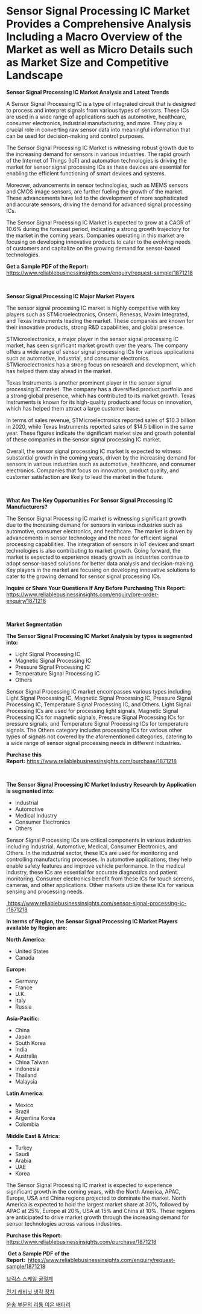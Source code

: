<p><h1>Sensor Signal Processing IC Market Provides a Comprehensive Analysis Including a Macro Overview of the Market as well as Micro Details such as Market Size and Competitive Landscape</h1></p><p><strong>Sensor Signal Processing IC Market Analysis and Latest Trends</strong></p>
<p><p>A Sensor Signal Processing IC is a type of integrated circuit that is designed to process and interpret signals from various types of sensors. These ICs are used in a wide range of applications such as automotive, healthcare, consumer electronics, industrial manufacturing, and more. They play a crucial role in converting raw sensor data into meaningful information that can be used for decision-making and control purposes.</p><p>The Sensor Signal Processing IC Market is witnessing robust growth due to the increasing demand for sensors in various industries. The rapid growth of the Internet of Things (IoT) and automation technologies is driving the market for sensor signal processing ICs as these devices are essential for enabling the efficient functioning of smart devices and systems.</p><p>Moreover, advancements in sensor technologies, such as MEMS sensors and CMOS image sensors, are further fueling the growth of the market. These advancements have led to the development of more sophisticated and accurate sensors, driving the demand for advanced signal processing ICs.</p><p>The Sensor Signal Processing IC Market is expected to grow at a CAGR of 10.6% during the forecast period, indicating a strong growth trajectory for the market in the coming years. Companies operating in this market are focusing on developing innovative products to cater to the evolving needs of customers and capitalize on the growing demand for sensor-based technologies.</p></p>
<p><strong>Get a Sample PDF of the Report:&nbsp;</strong> <a href="https://www.reliablebusinessinsights.com/enquiry/request-sample/1871218">https://www.reliablebusinessinsights.com/enquiry/request-sample/1871218</a></p>
<p>&nbsp;</p>
<p><strong>Sensor Signal Processing IC Major Market Players</strong></p>
<p><p>The sensor signal processing IC market is highly competitive with key players such as STMicroelectronics, Onsemi, Renesas, Maxim Integrated, and Texas Instruments leading the market. These companies are known for their innovative products, strong R&D capabilities, and global presence. </p><p>STMicroelectronics, a major player in the sensor signal processing IC market, has seen significant market growth over the years. The company offers a wide range of sensor signal processing ICs for various applications such as automotive, industrial, and consumer electronics. STMicroelectronics has a strong focus on research and development, which has helped them stay ahead in the market. </p><p>Texas Instruments is another prominent player in the sensor signal processing IC market. The company has a diversified product portfolio and a strong global presence, which has contributed to its market growth. Texas Instruments is known for its high-quality products and focus on innovation, which has helped them attract a large customer base.</p><p>In terms of sales revenue, STMicroelectronics reported sales of $10.3 billion in 2020, while Texas Instruments reported sales of $14.5 billion in the same year. These figures indicate the significant market size and growth potential of these companies in the sensor signal processing IC market.</p><p>Overall, the sensor signal processing IC market is expected to witness substantial growth in the coming years, driven by the increasing demand for sensors in various industries such as automotive, healthcare, and consumer electronics. Companies that focus on innovation, product quality, and customer satisfaction are likely to lead the market in the future.</p></p>
<p>&nbsp;</p>
<p><strong>What Are The Key Opportunities For Sensor Signal Processing IC Manufacturers?</strong></p>
<p><p>The Sensor Signal Processing IC market is witnessing significant growth due to the increasing demand for sensors in various industries such as automotive, consumer electronics, and healthcare. The market is driven by advancements in sensor technology and the need for efficient signal processing capabilities. The integration of sensors in IoT devices and smart technologies is also contributing to market growth. Going forward, the market is expected to experience steady growth as industries continue to adopt sensor-based solutions for better data analysis and decision-making. Key players in the market are focusing on developing innovative solutions to cater to the growing demand for sensor signal processing ICs.</p></p>
<p><strong>Inquire or Share Your Questions If Any Before Purchasing This Report:</strong> <a href="https://www.reliablebusinessinsights.com/enquiry/pre-order-enquiry/1871218">https://www.reliablebusinessinsights.com/enquiry/pre-order-enquiry/1871218</a></p>
<p>&nbsp;</p>
<p><strong>Market Segmentation</strong></p>
<p><strong>The Sensor Signal Processing IC Market Analysis by types is segmented into:</strong></p>
<p><ul><li>Light Signal Processing IC</li><li>Magnetic Signal Processing IC</li><li>Pressure Signal Processing IC</li><li>Temperature Signal Processing IC</li><li>Others</li></ul></p>
<p><p>Sensor Signal Processing IC market encompasses various types including Light Signal Processing IC, Magnetic Signal Processing IC, Pressure Signal Processing IC, Temperature Signal Processing IC, and Others. Light Signal Processing ICs are used for processing light signals, Magnetic Signal Processing ICs for magnetic signals, Pressure Signal Processing ICs for pressure signals, and Temperature Signal Processing ICs for temperature signals. The Others category includes processing ICs for various other types of signals not covered by the aforementioned categories, catering to a wide range of sensor signal processing needs in different industries.</p></p>
<p><strong>Purchase this Report:&nbsp;</strong><a href="https://www.reliablebusinessinsights.com/purchase/1871218">https://www.reliablebusinessinsights.com/purchase/1871218</a></p>
<p>&nbsp;</p>
<p><strong>The Sensor Signal Processing IC Market Industry Research by Application is segmented into:</strong></p>
<p><ul><li>Industrial</li><li>Automotive</li><li>Medical Industry</li><li>Consumer Electronics</li><li>Others</li></ul></p>
<p><p>Sensor Signal Processing ICs are critical components in various industries including Industrial, Automotive, Medical, Consumer Electronics, and Others. In the industrial sector, these ICs are used for monitoring and controlling manufacturing processes. In automotive applications, they help enable safety features and improve vehicle performance. In the medical industry, these ICs are essential for accurate diagnostics and patient monitoring. Consumer electronics benefit from these ICs for touch screens, cameras, and other applications. Other markets utilize these ICs for various sensing and processing needs.</p></p>
<p><a href="https://www.reliablebusinessinsights.com/sensor-signal-processing-ic-r1871218">&nbsp;https://www.reliablebusinessinsights.com/sensor-signal-processing-ic-r1871218</a></p>
<p><strong>In terms of Region, the Sensor Signal Processing IC Market Players available by Region are:</strong></p>
<p>
    <p> <strong> North America: </strong>
        <ul>
            <li>United States</li>
            <li>Canada</li>
        </ul>
        </p> 
    <p> <strong> Europe: </strong>
        <ul>
            <li>Germany</li>
            <li>France</li>
            <li>U.K.</li>
            <li>Italy</li>
            <li>Russia</li>
        </ul>
        </p> 
    <p> <strong> Asia-Pacific: </strong>
        <ul>
            <li>China</li>
            <li>Japan</li>
            <li>South Korea</li>
            <li>India</li>
            <li>Australia</li>
            <li>China Taiwan</li>
            <li>Indonesia</li>
            <li>Thailand</li>
            <li>Malaysia</li>
        </ul>
        </p> 
    <p> <strong> Latin America: </strong>
        <ul>
            <li>Mexico</li>
            <li>Brazil</li>
            <li>Argentina Korea</li>
            <li>Colombia</li>
        </ul>
        </p> 
    <p> <strong> Middle East & Africa: </strong>
        <ul>
            <li>Turkey</li>
            <li>Saudi</li>
            <li>Arabia</li>
            <li>UAE</li>
            <li>Korea</li>
        </ul>
    </p>
    </p>
<p><p>The Sensor Signal Processing IC market is expected to experience significant growth in the coming years, with the North America, APAC, Europe, USA and China regions projected to dominate the market. North America is expected to hold the largest market share at 30%, followed by APAC at 25%, Europe at 20%, USA at 15% and China at 10%. These regions are anticipated to drive market growth through the increasing demand for sensor technologies across various industries.</p></p>
<p><strong>Purchase this Report: </strong><a href="https://www.reliablebusinessinsights.com/purchase/1871218">https://www.reliablebusinessinsights.com/purchase/1871218</a></p>
<p>&nbsp;<strong>Get a Sample PDF of the Report:&nbsp;&nbsp;</strong><a href="https://www.reliablebusinessinsights.com/enquiry/request-sample/1871218">https://www.reliablebusinessinsights.com/enquiry/request-sample/1871218</a></p>
<p><strong></strong></p>
<p><p><a href="https://medium.com/@randyhuel1979/%EA%B8%80%EB%A1%9C%EB%B2%8C-%EB%B8%8C%EB%A6%AD%EC%8A%A4-%EC%8A%A4%EC%BC%80%EC%9D%BC-%EA%B5%B4%EC%A0%88%EA%B3%84-%EC%8B%9C%EC%9E%A5-%EC%A0%9C%ED%92%88-%EC%A2%85%EB%A5%98-%EC%9D%91%EC%9A%A9-%EB%B6%84%EC%95%BC-%EC%A7%80%EC%97%AD-%EB%B0%8F-%EA%B8%B0%EC%97%85%EB%B3%84-%EC%82%B0%EC%97%85-%EC%84%B8%EA%B7%B8%EB%A8%BC%ED%8A%B8-%EC%A0%84%EB%A7%9D-%EC%8B%9C%EC%9E%A5-%ED%8F%89%EA%B0%80-%EA%B2%BD%EC%9F%81-%EC%83%81%ED%99%A9-%ED%8A%B8%EB%A0%8C%EB%93%9C-%EB%B0%8F-%EC%98%88%EC%B8%A1-2024-2031-afe86953fac7">브릭스 스케일 굴절계</a></p><p><a href="https://medium.com/@leneciacharles182024/2024%EB%85%84%EB%B6%80%ED%84%B0-2031%EB%85%84%EA%B9%8C%EC%A7%80%EC%9D%98-%EA%B8%80%EB%A1%9C%EB%B2%8C-%EC%A0%84%EA%B8%B0-%EC%BA%90%EB%B9%84%EB%8B%9B-%EB%83%89%EA%B0%81-%EC%9E%A5%EC%B9%98-%EC%8B%9C%EC%9E%A5-%EA%B8%B0%ED%9A%8C-%EB%B0%8F-%EC%98%88%EC%B8%A1-7ed7bdcc4b1d">전기 캐비닛 냉각 장치</a></p><p><a href="https://medium.com/@karenturner47/%EA%B5%90%ED%86%B5-%EB%B6%80%EB%AC%B8%EC%9D%98-%EA%B8%80%EB%A1%9C%EB%B2%8C-%EB%A6%AC%ED%8A%AC-%EC%9D%B4%EC%98%A8-%EB%B0%B0%ED%84%B0%EB%A6%AC-%EC%8B%9C%EC%9E%A5-%ED%98%84%ED%99%A9-2024%EB%85%84-2031%EB%85%84-%EB%B0%8F-%EC%A7%80%EC%97%AD-%EC%A0%9C%ED%92%88-%EB%B0%8F-%EC%B5%9C%EC%A2%85-%EC%82%AC%EC%9A%A9%EB%B3%84-%EC%98%88%EC%B8%A1-037ae3c9e6ba">운송 부문의 리튬 이온 배터리</a></p></p>